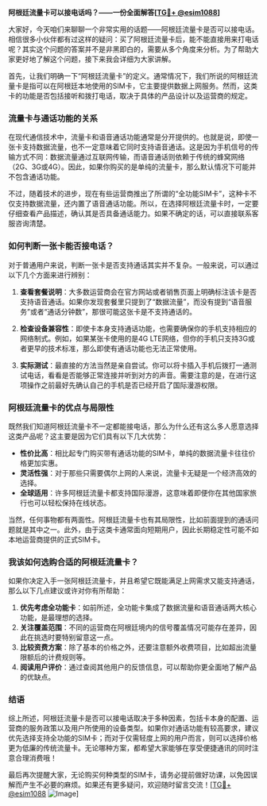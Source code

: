 **阿根廷流量卡可以接电话吗？——一份全面解答[[TG💪+ @esim1088](https://t.me/s/esim1088)]**

大家好，今天咱们来聊聊一个非常实用的话题——阿根廷流量卡是否可以接电话。相信很多小伙伴都有过这样的疑问：买了阿根廷流量卡后，能不能直接用来打电话呢？其实这个问题的答案并不是非黑即白的，需要从多个角度来分析。为了帮助大家更好地了解这个问题，接下来我会详细为大家讲解。

首先，让我们明确一下“阿根廷流量卡”的定义。通常情况下，我们所说的阿根廷流量卡是指可以在阿根廷本地使用的SIM卡，它主要提供数据上网服务。然而，这类卡的功能是否包括接听和拨打电话，取决于具体的产品设计以及运营商的规定。

### 流量卡与通话功能的关系

在现代通信技术中，流量卡和语音通话功能通常是分开提供的。也就是说，即使一张卡支持数据流量，也不一定意味着它同时支持语音通话。这是因为手机信号的传输方式不同：数据流量通过互联网传输，而语音通话则依赖于传统的蜂窝网络（2G、3G或4G）。因此，如果你购买的是单纯的流量卡，那么默认情况下可能并不包含通话功能。

不过，随着技术的进步，现在有些运营商推出了所谓的“全功能SIM卡”，这种卡不仅支持数据流量，还内置了语音通话功能。所以，在选择阿根廷流量卡时，一定要仔细查看产品描述，确认其是否具备通话能力。如果不确定的话，可以直接联系客服咨询清楚。

### 如何判断一张卡能否接电话？

对于普通用户来说，判断一张卡是否支持通话其实并不复杂。一般来说，可以通过以下几个方面来进行辨别：

1. **查看套餐说明**：大多数运营商会在官方网站或者销售页面上明确标注该卡是否支持语音通话。如果你发现套餐里只提到了“数据流量”，而没有提到“语音服务”或者“通话分钟数”，那很可能这张卡是不支持通话的。

2. **检查设备兼容性**：即使卡本身支持通话功能，也需要确保你的手机支持相应的网络制式。例如，如果某张卡使用的是4G LTE网络，但你的手机只支持3G或者更早的技术标准，那么即使有通话功能也无法正常使用。

3. **实际测试**：最直接的方法当然是亲自尝试。你可以将卡插入手机后拨打一通测试电话，看看是否能够正常连接并听到对方的声音。需要注意的是，在进行这项操作之前最好先确认自己的手机是否已经开启了国际漫游权限。

### 阿根廷流量卡的优点与局限性

既然我们知道阿根廷流量卡不一定都能接电话，那么为什么还有这么多人愿意选择这类产品呢？这主要是因为它们具有以下几大优势：

- **性价比高**：相比起专门购买带有通话功能的SIM卡，单纯的数据流量卡往往价格更加实惠。
- **灵活性强**：对于那些只需要偶尔上网的人来说，流量卡无疑是一个经济高效的选择。
- **全球适用**：许多阿根廷流量卡都支持国际漫游，这意味着即便你在其他国家旅行也可以轻松保持在线状态。

当然，任何事物都有两面性。阿根廷流量卡也有其局限性，比如前面提到的通话问题就是其中之一。此外，由于这类卡通常面向短期用户，因此长期稳定性可能不如本地运营商提供的正式SIM卡。

### 我该如何选购合适的阿根廷流量卡？

如果你决定入手一张阿根廷流量卡，并且希望它既能满足上网需求又能支持通话，那么以下几点建议或许对你有所帮助：

1. **优先考虑全功能卡**：如前所述，全功能卡集成了数据流量和语音通话两大核心功能，是最理想的选择。
2. **关注覆盖范围**：不同的运营商在阿根廷境内的信号覆盖情况可能存在差异，因此在挑选时要特别留意这一点。
3. **比较资费方案**：除了基本的价格之外，还要注意额外收费项目，比如超出流量限额后的计费规则等。
4. **阅读用户评价**：通过查阅其他用户的反馈信息，可以帮助你更全面地了解产品的优缺点。

### 结语

综上所述，阿根廷流量卡是否可以接电话取决于多种因素，包括卡本身的配置、运营商的服务政策以及用户所使用的设备类型。如果你对通话功能有较高要求，建议优先选择支持全功能的SIM卡；而对于仅需轻度上网的用户而言，则可以选择价格更为低廉的传统流量卡。无论哪种方案，都希望大家能够在享受便捷通讯的同时注意合理消费哦！

最后再次提醒大家，无论购买何种类型的SIM卡，请务必提前做好功课，以免因误解而产生不必要的麻烦。如果还有更多疑问，欢迎随时留言交流！[[TG💪+ @esim1088](https://t.me/s/esim1088) ![Image](https://i.postimg.cc/4NQfJmqS/Snipaste-2025-05-13-00-14-12.png)]